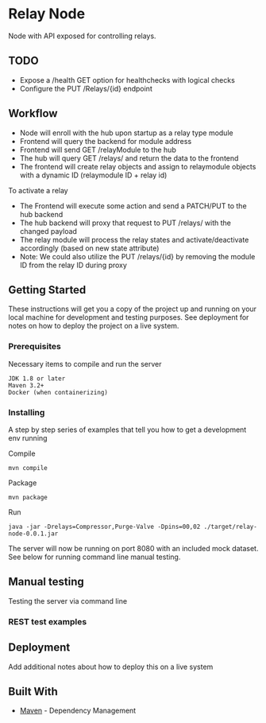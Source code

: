 # Relay Node

Node with API exposed for controlling relays.

## TODO
* Expose a /health GET option for healthchecks with logical checks
* Configure the PUT /Relays/{id} endpoint

## Workflow
* Node will enroll with the hub upon startup as a relay type module
* Frontend will query the backend for module address
* Frontend will send GET /relayModule to the hub
* The hub will query GET /relays/ and return the data to the frontend
* The frontend will create relay objects and assign to relaymodule objects with a dynamic ID (relaymodule ID + relay id)

To activate a relay
* The Frontend will execute some action and send a PATCH/PUT to the hub backend
* The hub backend will proxy that request to PUT /relays/ with the changed payload
* The relay module will process the relay states and activate/deactivate accordingly (based on new state attribute)
* Note: We could also utilize the PUT /relays/{id} by removing the module ID from the relay ID during proxy


## Getting Started

These instructions will get you a copy of the project up and running on your local machine for development and testing purposes. See deployment for notes on how to deploy the project on a live system.

### Prerequisites

Necessary items to compile and run the server

```
JDK 1.8 or later
Maven 3.2+
Docker (when containerizing)
```

### Installing

A step by step series of examples that tell you how to get a development env running

Compile

```
mvn compile
```

Package

```
mvn package
```

Run

```
java -jar -Drelays=Compressor,Purge-Valve -Dpins=00,02 ./target/relay-node-0.0.1.jar
```

The server will now be running on port 8080 with an included mock dataset.
See below for running command line manual testing.

## Manual testing

Testing the server via command line

### REST test examples


## Deployment

Add additional notes about how to deploy this on a live system

## Built With
* [Maven](https://maven.apache.org/) - Dependency Management
